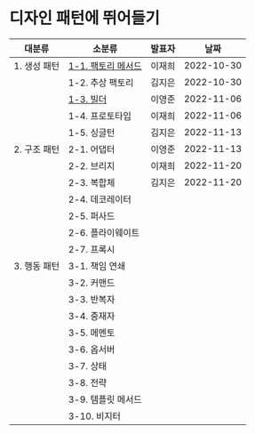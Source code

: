 # 디자인 패턴에 뛰어들기

| 대분류       | 소분류                                                           | 발표자 | 날짜       |
| ------------ | ---------------------------------------------------------------- | ------ | ---------- |
| 1. 생성 패턴 | [1-1. 팩토리 메서드](1.%20생성%20패턴/1-1.%20팩토리%20메서드.md) | 이재희 | 2022-10-30 |
|              | 1-2. 추상 팩토리                                                 | 김지은 | 2022-10-30 |
|              | [1-3. 빌더](1.%20생성%20패턴/1-3.%20빌더.md)                     | 이영준 | 2022-11-06 |
|              | 1-4. 프로토타입                                                  | 이재희 | 2022-11-06 |
|              | 1-5. 싱글턴                                                      | 김지은 | 2022-11-13 |
| 2. 구조 패턴 | 2-1. 어댑터                                                      | 이영준 | 2022-11-13 |
|              | 2-2. 브리지                                                      | 이재희 | 2022-11-20 |
|              | 2-3. 복합체                                                      | 김지은 | 2022-11-20 |
|              | 2-4. 데코레이터                                                  |        |            |
|              | 2-5. 퍼사드                                                      |        |            |
|              | 2-6. 플라이웨이트                                                |        |            |
|              | 2-7. 프록시                                                      |        |            |
| 3. 행동 패턴 | 3-1. 책임 연쇄                                                   |        |            |
|              | 3-2. 커맨드                                                      |        |            |
|              | 3-3. 반복자                                                      |        |            |
|              | 3-4. 중재자                                                      |        |            |
|              | 3-5. 메멘토                                                      |        |            |
|              | 3-6. 옵서버                                                      |        |            |
|              | 3-7. 상태                                                        |        |            |
|              | 3-8. 전략                                                        |        |            |
|              | 3-9. 템플릿 메서드                                               |        |            |
|              | 3-10. 비지터                                                     |        |            |
